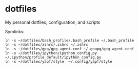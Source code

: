 # dotfiles
My personal dotfiles, configuration, and scripts

Symlinks:
```
ln -s ~/dotfiles/bash_profile/.bash_profile ~/.bash_profile
ln -s ~/dotfiles/zshrc/.zshrc ~/.zshrc
ln -s ~/dotfiles/gpg/gpg-agent.conf ~/.gnupg/gpg-agent.conf
ln -s ~/dotfiles/ipython/ipython_config.py ~/.ipython/profile_default/ipython_config.py
ln -s ~/dotfiles/yapf/style  ~/.config/yapf/style
```
